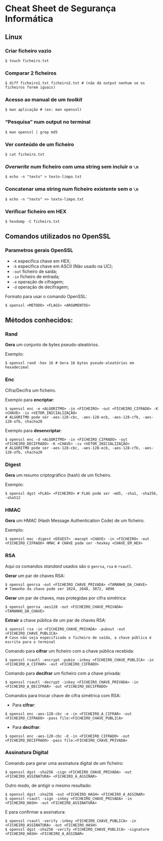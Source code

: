 # Cheat Sheet de Segurança Informática

## Linux

### Criar ficheiro vazio
```console
$ touch ficheiro.txt
```

### Comparar 2 ficheiros
```console
$ diff ficheiro1.txt ficheiro2.txt # (não dá output nenhum se os ficheiros forem iguais)
```

### Acesso ao manual de um *toolkit*
```console
$ man aplicação # (ex: man openssl)
```

### “Pesquisa” num output no terminal
```console
$ man openssl | grep md5
```

### Ver conteúdo de um ficheiro
```console
$ cat ficheiro.txt
```

### *Overwrite* num ficheiro com uma string sem incluir o `\n`
```console
$ echo -n "texto" > texto-limpo.txt
```

### Concatenar uma string num ficheiro existente sem o `\n`
```console
$ echo -n "texto" >> texto-limpo.txt
```

### Verificar ficheiro em HEX
```console
$ hexdump -C ficheiro.txt
```

## Comandos utilizados no OpenSSL

### Parametros gerais OpenSSL
 - ``-K`` especifica chave em HEX;
 - ``-k`` especifica chave em ASCII (Não usado na UC);
 - ``-out`` ficheiro de saida;
 - ``-in`` ficheiro de entrada;
 - ``-e`` operação de cifragem;
 - ``-d`` operação de decifragem;

Formato para usar o comando OpenSSL:
```console
$ openssl <MÉTODO> <FLAGS> <ARGUMENTOS>
```

## Métodos conhecidos:

### Rand
**Gera** um conjunto de bytes pseudo-aleatórios.

Exemplo:
```console
$ openssl rand -hex 16 # Gera 16 bytes pseudo-aleatórios em hexadecimal
```

### Enc
Cifra/Decifra um ficheiro.

Exemplo para **encriptar**:
```console
$ openssl enc -e <ALGORITMO> -in <FICHEIRO> -out <FICHEIRO_CIFRADO> -K <CHAVE> -iv <VETOR_INICIALIZAÇÃO> 
# ALGORITMO pode ser -aes-128-cbc, -aes-128-ecb, -aes-128-cfb, -aes-128-ofb, chacha20
```

Exemplo para **desencriptar**:
```console
$ openssl enc -d <ALGORITMO> -in <FICHEIRO_CIFRADO> -out <FICHEIRO_DECIFRADO> -K <CHAVE> -iv <VETOR_INICIALIZAÇÃO> 
# ALGORITMO pode ser -aes-128-cbc, -aes-128-ecb, -aes-128-cfb, -aes-128-ofb, chacha20
```

### Digest
**Gera** um resumo criptográfico (hash) de um ficheiro.

Exemplo:
```console
$ openssl dgst <FLAG> <FICHEIRO> # FLAG pode ser -md5, -sha1, -sha256, -sha512
```

### HMAC
**Gera** um HMAC (Hash Message Authentication Code) de um ficheiro.

Exemplo:
```console
$ openssl mac -digest <DIGEST> -macopt <CHAVE> -in <FICHEIRO> -out <FICHEIRO_CIFRADO> HMAC # CHAVE pode ser -hexkey <CHAVE_EM_HEX>
```

### RSA
Aqui os comandos *standard* usados são o `genrsa`, `rsa` e `rsautl`.

**Gerar** um par de chaves RSA:

```console
$ openssl genrsa -out <FICHEIRO_CHAVE_PRIVADA> <TAMANHO_DA_CHAVE> 
# Tamanho da chave pode ser 1024, 2048, 3072, 4096
```

**Gerar** um par de chaves, mas protegidas por cifra simétrica:

```console
$ openssl genrsa -aes128 -out <FICHEIRO_CHAVE_PRIVADA> <TAMANHO_DA_CHAVE>
```

**Extrair** a chave pública de um par de chaves RSA:

```console
$ openssl rsa -in <FICHEIRO_CHAVE_PRIVADA> -pubout -out <FICHEIRO_CHAVE_PUBLICA>
# Caso não seja especificado o ficheiro de saída, a chave pública é escrita para o terminal
```

Comando para **cifrar** um ficheiro com a chave pública recebida:
```console
$ openssl rsautl -encrypt -pubin -inkey <FICHEIRO_CHAVE_PUBLICA> -in <FICHEIRO_A_CIFRAR> -out <FICHEIRO_CIFRADO>
```

Comando para **decifrar** um ficheiro com a chave privada:
```console
$ openssl rsautl -decrypt -inkey <FICHEIRO_CHAVE_PRIVADA> -in <FICHEIRO_A_DECIFRAR> -out <FICHEIRO_DECIFRADO>
```

Comandos para trocar chave de cifra simétrica com RSA:
 - Para **cifrar**:
```console
$ openssl enc -aes-128-cbc -e -in <FICHEIRO_A_CIFRAR> -out <FICHEIRO_CIFRADO> -pass file:<FICHEIRO_CHAVE_PUBLICA>
```
 - Para **decifrar**:
```console
$ openssl enc -aes-128-cbc -d -in <FICHEIRO_CIFRADO> -out <FICHEIRO_DECIFRADO> -pass file:<FICHEIRO_CHAVE_PRIVADA>
```


### Assinatura Digital

Comando para gerar uma assinatura digital de um ficheiro:
```console
$ openssl dgst -sha256 -sign <FICHEIRO_CHAVE_PRIVADA> -out <FICHEIRO_ASSINATURA> <FICHEIRO_A_ASSINAR>
```

Outro modo, de antigir o mesmo resultado:
```console
$ openssl dgst -sha256 -out <FICHEIRO_HASH> <FICHEIRO_A_ASSINAR>
$ openssl rsautl -sign -inkey <FICHEIRO_CHAVE_PRIVADA> -in <FICHEIRO_HASH> -out <FICHEIRO_ASSINATURA>
```

E para confirmar a assinatura:
```console
$ openssl rsautl -verify -inkey <FICHEIRO_CHAVE_PUBLICA> -in <FICHEIRO_ASSINATURA> -out <FICHEIRO_HASH>
$ openssl dgst -sha256 -verify <FICHEIRO_CHAVE_PUBLICA> -signature <FICHEIRO_HASH> <FICHEIRO_A_ASSINAR>
```